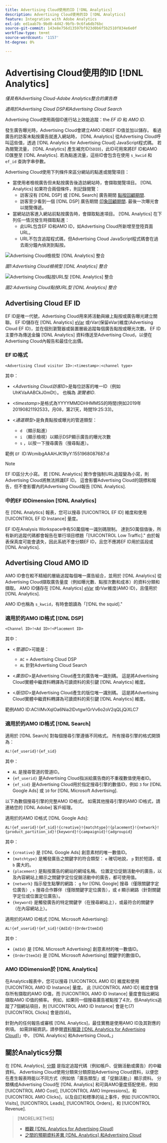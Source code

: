 ```yaml
---
title: Advertising Cloud使用的ID [!DNL Analytics]
description: Advertising Cloud使用的ID [!DNL Analytics]
feature: Integration with Adobe Analytics
exl-id: ed1aab7b-9bd0-4d42-9bfb-9c6fa6db76bc
source-git-commit: 143e8e756d13597bf923d0b6f5b2510f834e6e0f
workflow-type: tm+mt
source-wordcount: '1157'
ht-degree: 0%

---
```


# Advertising Cloud使用的ID [!DNL Analytics]

*僅具有Advertising Cloud-Adobe Analytics整合的廣告商*

*適用於Advertising Cloud DSP和Advertising Cloud Search*

Advertising Cloud使用兩個ID進行站上效能追蹤：the *EF ID* 和 *AMO ID*.

發生廣告曝光時，Advertising Cloud會建立AMO ID和EF ID值並加以儲存。 看過廣告的訪客未點按廣告就進入網站時， [!DNL Analytics] 從Advertising Cloud呼叫這些值，透過 [!DNL Analytics for Advertising Cloud] JavaScript程式碼。 若為閱覽流量， [!DNL Analytics] 產生補充ID(`SDID`)，此ID可用來將EF ID和AMO ID匯整至 [!DNL Analytics]. 若為點進流量，這些ID會包含在使用 `s_kwcid` 和 `ef_id` 查詢字串參數。

Advertising Cloud使用下列條件來區分網站的點進或閱覽項目：

* 當使用者檢視廣告但未點按廣告後造訪網站時，會擷取閱覽項目。 [!DNL Analytics] 如果符合兩個條件，則記錄閱覽：
   * 訪客沒有 [!DNL DSP] 或 [!DNL Search] 廣告期間 [點按回顧期間](#lookback-a4adc).
   * 訪客至少看到一個 [!DNL DSP] 廣告期間 [印象回顧期間](#lookback-a4adc). 最後一次曝光會以閱覽傳遞。
* 當網站訪客進入網站前點按廣告時，會擷取點進項目。 [!DNL Analytics] 在下列任一情況發生時擷取點進：
   * 此URL包含EF ID和AMO ID，如Advertising Cloud所新增至登陸頁面URL。
   * URL不包含追蹤程式碼，但Advertising Cloud JavaScript程式碼會在過去兩分鐘內偵測到點按。

![Advertising Cloud檢視型 [!DNL Analytics] 整合](/help/integrations/assets/a4adc-view-through-process.png)

*圖1:Advertising Cloud檢視型 [!DNL Analytics] 整合*

![Advertising Cloud點按URL型 [!DNL Analytics] 整合](/help/integrations/assets/a4adc-click-through-process.png)

*圖2:Advertising Cloud點按URL型 [!DNL Analytics] 整合*

## Advertising Cloud EF ID

EF ID是唯一代號，Advertising Cloud用來將活動與線上點按或廣告曝光建立關聯。 EF ID儲存在 [!DNL Analytics] [eVar](https://experienceleague.adobe.com/docs/analytics/components/dimensions/evar.html) 或rVar(保留eVar)維度(Advertising Cloud EF ID)，並在個別瀏覽器或裝置層級追蹤每個廣告點按或曝光次數。 EF ID主要作為傳送金鑰 [!DNL Analytics] 資料傳送至Advertising Cloud，以便在Advertising Cloud內報告和最佳化出價。

### EF ID格式

```<Advertising Cloud visitor ID>:<timestamp>:<channel type>```

<!-- <*Advertising Cloud visitor ID*>:<*timestamp*>:<*channel type*> -->

其中：

* &lt;*Advertising Cloud訪客ID*>是每位訪客的唯一ID（例如UhKVaAABCkJ0mDt）。 也稱為 *瀏覽者ID*.

* &lt;*timestamp*>是格式為YYYYMMDDHHMMSS的時間(例如2019年20190821192533，月08，第21天，時間19:25:33)。

* &lt;*通道類型*>是負責點按或曝光的管道類型：

   * `d` （顯示點進）
   * `i` （顯示檢視）以顯示DSP顯示廣告的曝光次數
   * `s` ，以按一下搜尋廣告（搜尋點進）。

範例 `EF `ID:WcmibgAAAHJK1RyY:1551968087687:d

>[!NOTE]
>
>EF ID區分大小寫。 若 [!DNL Analytics] 實作會強制URL追蹤變為小寫，則Advertising Cloud將無法辨識EF ID。 這會影響Advertising Cloud的競標和報告，但不會影響內的Advertising Cloud報告 [!DNL Analytics].

### 中的EF IDDimension [!DNL Analytics]

在 [!DNL Analytics] 報表，您可以搜尋 [!UICONTROL EF ID] 維度和使用 [!UICONTROL EF ID Instance] 量度。

EF ID在Analysis Workspace中有50萬個唯一識別碼限制。 達到50萬個值後，所有新的追蹤代碼都會報告在單行項目標題「[!UICONTROL Low Traffic].&quot; 由於報表保真度可能會遺失，因此系統不會分類EF ID，且您不應將EF ID用於區段或 [!DNL Analytics].

## Advertising Cloud AMO ID

AMO ID會在較不精細的層級追蹤每個唯一廣告組合，並用於 [!DNL Analytics] 從Advertising Cloud擷取廣告量度（例如曝光數、點按次數和成本）的資料分類和擷取。 AMO ID儲存在 [!DNL Analytics] [eVar](https://experienceleague.adobe.com/docs/analytics/components/dimensions/evar.html) 或rVar維度(AMO ID)，且僅用於 [!DNL Analytics].

AMO ID也稱為 `s_kwcid`，有時會朗讀為「[!DNL the squid].&quot;

### 適用於的AMO ID格式 [!DNL DSP]

```<Channel ID>!<Ad ID>!<Placement ID>```

其中：

* &lt;*管道ID*>可能是：

   * `AC` = Advertising Cloud DSP
   * `AL` 針對Advertising Cloud Search

* &lt;*廣告ID*>是Advertising Cloud產生的廣告唯一識別碼。 這是將Advertising Cloud實體中繼資料轉譯為可讀資料的索引鍵 [!DNL Analytics] 維度。

* &lt;*版位ID*>是Advertising Cloud產生的版位唯一識別碼。 這是將Advertising Cloud實體中繼資料轉譯為可讀資料的索引鍵 [!DNL Analytics] 維度。

<!-- <*Channel ID*>!<*Ad ID*>!<*Placement ID*>

where:

* <*Channel ID*> may be:

    * `AC` = Advertising Cloud DSP
    * `AL` for Advertising Cloud Search

* <*Ad ID*> is used an Advertising Cloud-generated unique identifier for an ad. It serves as a key for translating Advertising Cloud entity metadata into readable [!DNL Analytics] dimensions.

* <*Placement ID*> is an Advertising Cloud-generated unique identifier for an placement. It serves as a key for translating Advertising Cloud entity metadata into readable [!DNL Analytics] dimensions.
 -->

範例AMO ID:AC!iIMvXqlOa6Nia2lDvtgw!GrVv6o2oV2qQLjQiXLC7

### 適用於的AMO ID格式 [!DNL Search]

適用於 [!DNL Search] 對每個搜尋引擎遵循不同格式。 所有搜尋引擎的格式開頭為：

```AL!{ef_userid}!{ef_sid}```

其中：

* `AL` 是搜尋管道的管道ID。
* `{ef_userid}` 是Advertising Cloud指派給廣告商的不重複數值使用者ID。
* `{ef_sid}` 是Advertising Cloud用於指定搜尋引擎的數值ID，例如 `3` for [!DNL Google Ads] 或 `10` for [!DNL Microsoft Advertising].

以下為數個搜尋引擎的完整AMO ID格式。 如需其他搜尋引擎的AMO ID格式，請連絡您的 [!DNL Adobe] 客戶經理。

適用於的AMO ID格式 [!DNL Google Ads]:

```AL!{ef_userid}!{ef_sid}!{creative}!{matchtype}!{placement}!{network}!{product_partition_id}!{keyword}!{campaignid}!{adgroupid}```

其中：

* `{creative}` 是 [!DNL Google Ads] 創意素材的唯一數值ID。
* `{matchtype}` 是觸發廣告之關鍵字的符合類型： `e` 確切地說， `p` 對於短語，或 `b` 廣大的。
* `{placement}` 是點按廣告的網站的網域名稱。 位置定位促銷活動中的廣告，以及內容網站上顯示之關鍵字定位促銷活動中的廣告，都可使用值。
* `{network}` 指示發生點擊的網路：  `g` for [!DNL Google] 搜尋（僅限關鍵字定位廣告）, `s` 搜尋合作夥伴（僅限關鍵字定位廣告），或 `d` 顯示網路（針對關鍵字定位或位置定位廣告）。
* `{keyword}` 是觸發廣告的特定關鍵字（在搜尋網站上），或最符合的關鍵字（在內容網站上）。

適用於的AMO ID格式 [!DNL Microsoft Advertising]:

```AL!{ef_userid}!{ef_sid}!{AdId}!{OrderItemId}```

其中：

* `{AdId}` 是 [!DNL Microsoft Advertising] 創意素材的唯一數值ID。
* `{OrderItemId}` 是 [!DNL Microsoft Advertising] 關鍵字的數值ID。

### AMO IDDimension於 [!DNL Analytics]

在Analytics報表中，您可以搜尋 [!UICONTROL AMO ID] 維度和使用 [!UICONTROL AMO ID Instance] 量度。 此 [!UICONTROL AMO ID] 維度會儲存所有擷取的AMO ID值，而 [!UICONTROL AMO ID Instance] 量度會指出網站擷取AMO ID值的頻率。 例如，如果同一個搜尋廣告被點按了4次，但Analytics追蹤了7個網站項目，則 [!UICONTROL AMO ID Instance] 會是七(7) [!UICONTROL Clicks] 會是四(4)。

針對內的任何報告或審核 [!DNL Analytics]，最佳實務是使用AMO ID及其對應的例項。 如需詳細資訊，請參閱[資料驗證 [!DNL Analytics for Advertising Cloud]](data-variances.md#data-validation)」中， [!DNL Analytics] 和Advertising Cloud。」

## 關於Analytics分類

在 [!DNL Analytics], [分類](https://experienceleague.adobe.com/docs/analytics/components/classifications/c-classifications.html) 是指定追蹤代碼（例如帳戶、促銷活動或廣告）的中繼資料。 Advertising Cloud使用分類來分類原始Advertising Cloud資料，以便您在產生報表時能以不同方式（例如依「廣告類型」或「促銷活動」）顯示資料。 分類構成Advertising Cloud在 [!DNL Analytics] 和可與AMO量度搭配使用，例如 [!UICONTROL AMO Cost], [!UICONTROL AMO Impressions]，和 [!UICONTROL AMO Clicks]，以及自訂和標準的站上事件，例如 [!UICONTROL Visits], [!UICONTROL Leads], [!UICONTROL Orders]，和 [!UICONTROL Revenue].

>[!MORELIKETHIS]
>
>* [概觀 [!DNL Analytics for Advertising Cloud]](overview.md)
>* [之間的預期資料差異 [!DNL Analytics] 和Advertising Cloud](data-variances.md)


